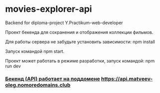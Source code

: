 # movies-explorer-api
Backend for diploma-project Y.Practikum-web-developer

Проект бекенда для сохранения и отображения коллекции фильмов.

Для работы сервера не забудьте установить зависимости:
npm install

Запуск командой npm start.

Проект может работать в режиме разработки, запуск командой:
npm run dev

###  [Бекенд (API) работает на поддомене](https://api.matveev-oleg.nomoredomains.club) https://api.matveev-oleg.nomoredomains.club


